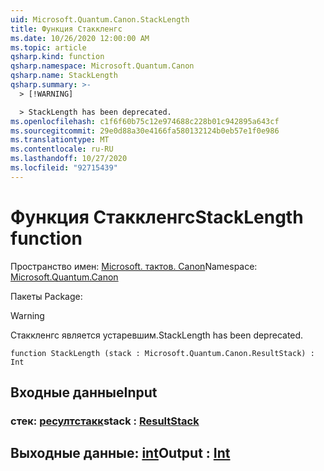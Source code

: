 ```yaml
---
uid: Microsoft.Quantum.Canon.StackLength
title: Функция Стаккленгс
ms.date: 10/26/2020 12:00:00 AM
ms.topic: article
qsharp.kind: function
qsharp.namespace: Microsoft.Quantum.Canon
qsharp.name: StackLength
qsharp.summary: >-
  > [!WARNING]

  > StackLength has been deprecated.
ms.openlocfilehash: c1f6f60b75c12e974688c228b01c942895a643cf
ms.sourcegitcommit: 29e0d88a30e4166fa580132124b0eb57e1f0e986
ms.translationtype: MT
ms.contentlocale: ru-RU
ms.lasthandoff: 10/27/2020
ms.locfileid: "92715439"
---
```

# <a name="stacklength-function"></a><span data-ttu-id="be1fa-102">Функция Стаккленгс</span><span class="sxs-lookup"><span data-stu-id="be1fa-102">StackLength function</span></span>

<span data-ttu-id="be1fa-103">Пространство имен: [Microsoft. тактов. Canon](xref:Microsoft.Quantum.Canon)</span><span class="sxs-lookup"><span data-stu-id="be1fa-103">Namespace: [Microsoft.Quantum.Canon](xref:Microsoft.Quantum.Canon)</span></span>

<span data-ttu-id="be1fa-104">Пакеты [](https://nuget.org/packages/)</span><span class="sxs-lookup"><span data-stu-id="be1fa-104">Package: [](https://nuget.org/packages/)</span></span>


> [!WARNING]
> <span data-ttu-id="be1fa-105">Стаккленгс является устаревшим.</span><span class="sxs-lookup"><span data-stu-id="be1fa-105">StackLength has been deprecated.</span></span>



```qsharp
function StackLength (stack : Microsoft.Quantum.Canon.ResultStack) : Int
```


## <a name="input"></a><span data-ttu-id="be1fa-106">Входные данные</span><span class="sxs-lookup"><span data-stu-id="be1fa-106">Input</span></span>

### <a name="stack--resultstack"></a><span data-ttu-id="be1fa-107">стек: [ресултстакк](xref:Microsoft.Quantum.Canon.ResultStack)</span><span class="sxs-lookup"><span data-stu-id="be1fa-107">stack : [ResultStack](xref:Microsoft.Quantum.Canon.ResultStack)</span></span>





## <a name="output--int"></a><span data-ttu-id="be1fa-108">Выходные данные: [int](xref:microsoft.quantum.lang-ref.int)</span><span class="sxs-lookup"><span data-stu-id="be1fa-108">Output : [Int](xref:microsoft.quantum.lang-ref.int)</span></span>

